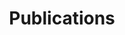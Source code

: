---
title: "Publications"
description: "Recent publications and other notable accomplishments."
draft: false
bg_image: "images/capitol.jpg"
---